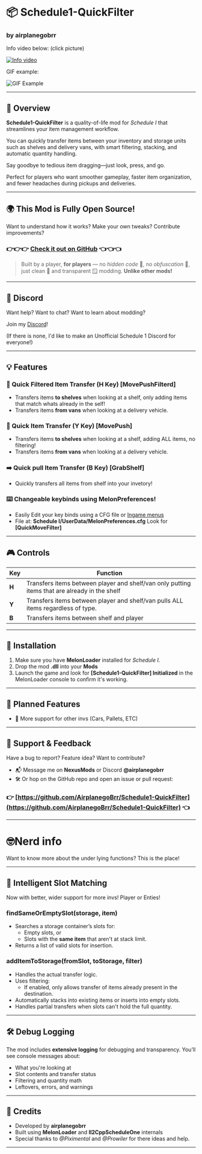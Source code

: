 # 📦 Schedule1-QuickFilter

### by airplanegobrr


Info video below: (click picture)

[![Info video](https://img.youtube.com/vi/XdQA-SPalek/0.jpg)](https://www.youtube.com/watch?v=XdQA-SPalek)


GIF example:

![GIF Example](https://raw.githubusercontent.com/AirplanegoBrr/Schedule1-QuickFilter/refs/heads/master/assests/using.gif)

---

## 📝 Overview
**Schedule1-QuickFilter** is a quality-of-life mod for *Schedule I* that streamlines your item management workflow.

You can quickly transfer items between your inventory and storage units such as shelves and delivery vans, with smart filtering, stacking, and automatic quantity handling.

Say goodbye to tedious item dragging—just look, press, and go.

Perfect for players who want smoother gameplay, faster item organization, and fewer headaches during pickups and deliveries.

---

## 🌍 **This Mod is Fully Open Source!**

Want to understand how it works? Make your own tweaks? Contribute improvements?

### 👉👉👉 [Check it out on GitHub](https://github.com/AirplanegoBrr/Schedule1-QuickFilter) 👈👈👈


> Built by a player, **for players** — no *hidden code* 🫣, no *obfuscation* 🥸, just clean 🧹 and transparent 🪟 modding. **Unlike other mods!**

---

## 💬 Discord

Want help? Want to chat? Want to learn about modding?

Join my [Discord](M6A2eK7)!

(If there is none, I'd like to make an Unofficial Schedule 1 Discord for everyone!)

---

## 💡 Features

### 🔄 Quick Filtered Item Transfer (**H** Key) [MovePushFilterd]
- Transfers items **to shelves** when looking at a shelf, only adding items that match whats already in the self!
- Transfers items **from vans** when looking at a delivery vehicle.

### 🔄 Quick Item Transfer (**Y** Key) [MovePush]
- Transfers items **to shelves** when looking at a shelf, adding ALL items, no filtering!
- Transfers items **from vans** when looking at a delivery vehicle.

### ➡️ Quick pull Item Transfer (**B** Key) [GrabShelf]
- Quickly transfers all items from shelf into your invetory!

### ⌨️ Changeable keybinds using **MelonPreferences**!
- Easily Edit your key binds using a CFG file or [Ingame menus](https://www.nexusmods.com/schedule1/mods/397)
- File at: **Schedule I/UserData/MelonPreferences.cfg** Look for **[QuickMoveFilter]**

---

## 🎮 Controls

| Key | Function |
|-----|----------|
| **H** | Transfers items between player and shelf/van only putting items that are already in the shelf |
| **Y** | Transfers items between player and shelf/van pulls ALL items regardless of type. |
| **B** | Transfers items between shelf and player |

---

## 🔧 Installation

1. Make sure you have **MelonLoader** installed for *Schedule I*.
2. Drop the mod **.dll** into your **Mods**
3. Launch the game and look for **[Schedule1-QuickFilter] Initialized** in the MelonLoader console to confirm it's working.

---

## 📢 Planned Features

- 🤔 More support for other invs (Cars, Pallets, ETC)

---

## 💬 Support & Feedback

Have a bug to report? Feature idea? Want to contribute?
- 📬 Message me on **NexusMods** or Discord **@airplanegobrr**
- 🛠 Or hop on the GitHub repo and open an issue or pull request:

### 👉 [https://github.com/AirplanegoBrr/Schedule1-QuickFilter](https://github.com/AirplanegoBrr/Schedule1-QuickFilter) 👈

---

# 🤓Nerd info

Want to know more about the under lying functions? This is the place!


---

## 🧠 Intelligent Slot Matching

Now with better, wider support for more invs! Player or Enties!

### **findSameOrEmptySlot(storage, item)**
- Searches a storage container’s slots for:
  - Empty slots, or
  - Slots with the **same item** that aren't at stack limit.
- Returns a list of valid slots for insertion.

### **addItemToStorage(fromSlot, toStorage, filter)**
- Handles the actual transfer logic.
- Uses filtering:
  - If enabled, only allows transfer of items already present in the destination.
- Automatically stacks into existing items or inserts into empty slots.
- Handles partial transfers when slots can't hold the full quantity.

---

## 🛠️ Debug Logging
The mod includes **extensive logging** for debugging and transparency. You’ll see console messages about:
- What you're looking at
- Slot contents and transfer status
- Filtering and quantity math
- Leftovers, errors, and warnings

---

## 🙏 Credits

- Developed by **airplanegobrr**
- Built using **MelonLoader** and **Il2CppScheduleOne** internals
- Special thanks to *@Piximental* and *@Prowiler* for there ideas and help.

---

